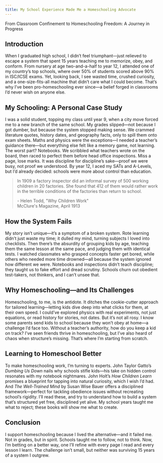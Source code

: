 ```yaml
---
title: My School Experience Made Me a Homeschooling Advocate
---
```


From Classroom Confinement to Homeschooling Freedom: A Journey in Progress

## Introduction

When I graduated high school, I didn’t feel triumphant—just relieved to escape a system that spent 15 years teaching me to memorize, obey, and conform. From nursery at age two-and-a-half to year 12, I attended one of my country’s top schools, where over 50% of students scored above 90% in ISC/ICSE exams. Yet, looking back, I see wasted time, crushed curiosity, and a one-size-fits-all machine that didn’t care what I could become. That’s why I’ve been pro-homeschooling ever since—a belief forged in classrooms I’d never wish on anyone else.

## My Schooling: A Personal Case Study

I was a solid student, topping my class until year 9, when a city move forced me to a new branch of the same school. My grades slipped—not because I got dumber, but because the system stopped making sense. We crammed literature quotes, history dates, and geography facts, only to spill them onto exam sheets. Maths and physics were the exceptions—I needed a teacher’s guidance there—but everything else felt like a memory game, not learning. The worst part? Notebooks. We scribbled what teachers wrote on the board, then raced to perfect them before head office inspections. Miss a page, lose marks. It was discipline for discipline’s sake—proof we were busy, not proof we understood. By year 12, I aced my SATs and A-Levels, but I’d already decided: schools were more about control than education.


> In 1909 a factory inspector did an informal survey of 500
> working children in 20 factories. She found that 412 of them
> would rather work in the terrible conditions of the factories
> than return to school.
> 
> \- Helen Todd, "Why Children Work" <br/>
> McClure's Magazine, April 1913


## How the System Fails  

My story isn’t unique—it’s a symptom of a broken system. Rote learning didn’t just waste my time; it dulled my mind, turning subjects I loved into checklists. Then there’s the absurdity of grouping kids by age, teaching them the same lesson at the same pace, and judging them with identical tests. I watched classmates who grasped concepts faster get bored, while others who needed more time drowned—all because the system ignored how different we were. Notebooks and inspections didn’t teach discipline; they taught us to fake effort and dread scrutiny. Schools churn out obedient test-takers, not thinkers, and I can’t unsee that.

## Why Homeschooling—and Its Challenges

Homeschooling, to me, is the antidote. It ditches the cookie-cutter approach for tailored learning—letting kids dive deep into what clicks for them, at their own speed. I could’ve explored physics with real experiments, not just equations, or read history for stories, not dates. But it’s not all rosy. I know some parents send kids to school because they won’t obey at home—a challenge I’d face too. Without a teacher’s authority, how do you keep a kid on track? I’ve seen friends thrive in homeschooling, but I’ve also heard of chaos when structure’s missing. That’s where I’m starting from scratch.

## Learning to Homeschool Better

To make homeschooling work, I’m turning to experts. John Taylor Gatto’s *Dumbing Us Down* nails why schools stifle kids—his take on hidden control resonates with my notebook nightmares. John Holt’s *How Children Learn* promises a blueprint for tapping into natural curiosity, which I wish I’d had. And *The Well-Trained Mind* by Susan Wise Bauer offers a disciplined framework—perfect for tackling obedience issues without recreating school’s rigidity. I’ll read these, and try to understand how to build a system that’s structured yet free, disciplined yet alive. My school years taught me what to reject; these books will show me what to create.

## Conclusion  

I support homeschooling because I lived the alternative—and it failed me. Not in grades, but in spirit. Schools taught me to follow, not to think. Now, I’m betting on a better way, one I’ll refine with every page I read and every lesson I learn. The challenge isn’t small, but neither was surviving 15 years of a system I outgrew.
